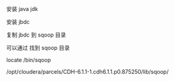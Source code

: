 安装 java jdk

安装 jbdc 


复制 jbdc 到  sqoop 目录



可以通过 找到 sqoop 目录

locate /bin/sqoop  

 /opt/cloudera/parcels/CDH-6.1.1-1.cdh6.1.1.p0.875250/lib/sqoop/